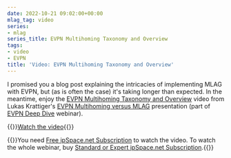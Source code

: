 ```yaml
---
date: 2022-10-21 09:02:00+00:00
mlag_tag: video
series:
- mlag
series_title: EVPN Multihoming Taxonomy and Overview
tags:
- video
- EVPN
title: 'Video: EVPN Multihoming Taxonomy and Overview'
---
```

I promised you a blog post explaining the intricacies of implementing MLAG with EVPN, but (as is often the case) it's taking longer than expected. In the meantime, enjoy the [EVPN Multihoming Taxonomy and Overview](https://my.ipspace.net/bin/get/EVPN/M1%20-%20Taxonomy%20and%20Overview.mp4?doccode=EVPN) video from Lukas Krattiger's [EVPN Multihoming versus MLAG](https://my.ipspace.net/bin/list?id=EVPN#MH) presentation (part of [EVPN Deep Dive](https://www.ipspace.net/EVPN_Technical_Deep_Dive) webinar).

{{<jump>}}[Watch the video](https://my.ipspace.net/bin/get/EVPN/M1%20-%20Taxonomy%20and%20Overview.mp4?doccode=EVPN){{</jump>}}

{{<note free>}}You need [Free ipSpace.net Subscription](https://www.ipspace.net/Subscription/Free) to watch the video. To watch the whole webinar, buy [Standard or Expert ipSpace.net Subscription](https://www.ipspace.net/Subscription/).{{</note>}}
